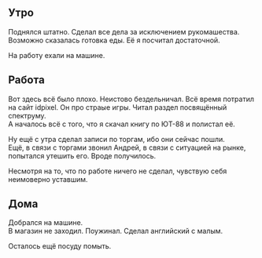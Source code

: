 ## Утро
Поднялся штатно. Сделал все дела за исключением рукомашества. Возможно сказалась готовка еды. Её я посчитал достаточной.

На работу ехали на машине.
## Работа
Вот здесь всё было плохо. Неистово бездельничал. Всё время потратил на сайт idpixel. Он про страые игры. Читал раздел посвящённый спектруму.  
А началось всё с того, что я скачал книгу по ЮТ-88 и полистал её.

Ну ещё с утра сделал записи по торгам, ибо они сейчас пошли.  
Ещё, в связи с торгами звонил Андрей, в связи с ситуацией на рынке, попытался утешить его. Вроде получилось.

Несмотря на то, что по работе ничего не сделал, чувствую себя неимоверно уставшим.
## Дома
Добрался на машине.  
В магазин не заходил.
Поужинал. Сделал английский с малым.

Осталось ещё посуду помыть.